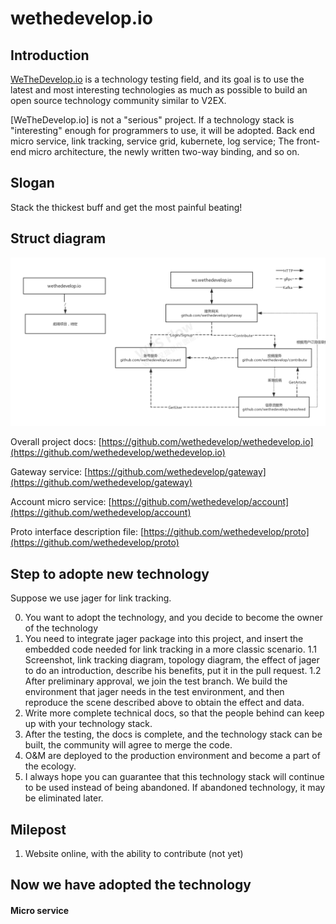 # wethedevelop.io

## Introduction
[WeTheDevelop.io](https://github.com/wethedevelop/wethedevelop.io) is a technology testing field, and its goal is to use the latest and most interesting technologies as much as possible to build an open source technology community similar to V2EX.

[WeTheDevelop.io] is not a "serious" project. If a technology stack is "interesting" enough for programmers to use, it will be adopted. Back end micro service, link tracking, service grid, kubernete, log service; The front-end micro architecture, the newly written two-way binding, and so on.

## Slogan

Stack the thickest buff and get the most painful beating!

## Struct diagram

![架构图](struct.png)

Overall project docs: [https://github.com/wethedevelop/wethedevelop.io](https://github.com/wethedevelop/wethedevelop.io)

Gateway service: [https://github.com/wethedevelop/gateway](https://github.com/wethedevelop/gateway)

Account micro service: [https://github.com/wethedevelop/account](https://github.com/wethedevelop/account)

Proto interface description file: [https://github.com/wethedevelop/proto](https://github.com/wethedevelop/proto)

## Step to adopte new technology

Suppose we use jager for link tracking.

0. You want to adopt the technology, and you decide to become the owner of the technology
1. You need to integrate jager package into this project, and insert the embedded code needed for link tracking in a more classic scenario.
    1.1 Screenshot, link tracking diagram, topology diagram, the effect of jager to do an introduction, describe his benefits, put it in the pull request.
    1.2 After preliminary approval, we join the test branch. We build the environment that jager needs in the test environment, and then reproduce the scene described above to obtain the effect and data.
2. Write more complete technical docs, so that the people behind can keep up with your technology stack.
3. After the testing, the docs is complete, and the technology stack can be built, the community will agree to merge the code.
4. O&M are deployed to the production environment and become a part of the ecology.
5. I always hope you can guarantee that this technology stack will continue to be used instead of being abandoned. If abandoned technology, it may be eliminated later.

## Milepost

1. Website online, with the ability to contribute (not yet)

## Now we have adopted the technology

#### Micro service